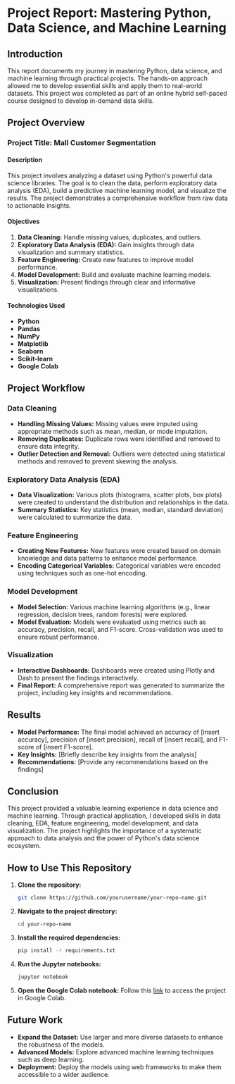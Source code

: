 
# Project Report: Mastering Python, Data Science, and Machine Learning

## Introduction
This report documents my journey in mastering Python, data science, and machine learning through practical projects. The hands-on approach allowed me to develop essential skills and apply them to real-world datasets. This project was completed as part of an online hybrid self-paced course designed to develop in-demand data skills.

## Project Overview

### Project Title: Mall Customer Segmentation

#### Description
This project involves analyzing a dataset using Python's powerful data science libraries. The goal is to clean the data, perform exploratory data analysis (EDA), build a predictive machine learning model, and visualize the results. The project demonstrates a comprehensive workflow from raw data to actionable insights.

#### Objectives
1. **Data Cleaning:** Handle missing values, duplicates, and outliers.
2. **Exploratory Data Analysis (EDA):** Gain insights through data visualization and summary statistics.
3. **Feature Engineering:** Create new features to improve model performance.
4. **Model Development:** Build and evaluate machine learning models.
5. **Visualization:** Present findings through clear and informative visualizations.

#### Technologies Used
- **Python**
- **Pandas**
- **NumPy**
- **Matplotlib**
- **Seaborn**
- **Scikit-learn**
- **Google Colab**

## Project Workflow

### Data Cleaning
- **Handling Missing Values:** Missing values were imputed using appropriate methods such as mean, median, or mode imputation.
- **Removing Duplicates:** Duplicate rows were identified and removed to ensure data integrity.
- **Outlier Detection and Removal:** Outliers were detected using statistical methods and removed to prevent skewing the analysis.

### Exploratory Data Analysis (EDA)
- **Data Visualization:** Various plots (histograms, scatter plots, box plots) were created to understand the distribution and relationships in the data.
- **Summary Statistics:** Key statistics (mean, median, standard deviation) were calculated to summarize the data.

### Feature Engineering
- **Creating New Features:** New features were created based on domain knowledge and data patterns to enhance model performance.
- **Encoding Categorical Variables:** Categorical variables were encoded using techniques such as one-hot encoding.

### Model Development
- **Model Selection:** Various machine learning algorithms (e.g., linear regression, decision trees, random forests) were explored.
- **Model Evaluation:** Models were evaluated using metrics such as accuracy, precision, recall, and F1-score. Cross-validation was used to ensure robust performance.

### Visualization
- **Interactive Dashboards:** Dashboards were created using Plotly and Dash to present the findings interactively.
- **Final Report:** A comprehensive report was generated to summarize the project, including key insights and recommendations.

## Results
- **Model Performance:** The final model achieved an accuracy of [insert accuracy], precision of [insert precision], recall of [insert recall], and F1-score of [insert F1-score].
- **Key Insights:** [Briefly describe key insights from the analysis]
- **Recommendations:** [Provide any recommendations based on the findings]

## Conclusion
This project provided a valuable learning experience in data science and machine learning. Through practical application, I developed skills in data cleaning, EDA, feature engineering, model development, and data visualization. The project highlights the importance of a systematic approach to data analysis and the power of Python's data science ecosystem.

## How to Use This Repository
1. **Clone the repository:**
   ```bash
   git clone https://github.com/yourusername/your-repo-name.git
   ```
2. **Navigate to the project directory:**
   ```bash
   cd your-repo-name
   ```
3. **Install the required dependencies:**
   ```bash
   pip install -r requirements.txt
   ```
4. **Run the Jupyter notebooks:**
   ```bash
   jupyter notebook
   ```
5. **Open the Google Colab notebook:**
   Follow this [link](https://colab.research.google.com/drive/1TnOBz5WTBvXwTcFKuEdt1xnbIunUWWjH?usp=sharing) to access the project in Google Colab.

## Future Work
- **Expand the Dataset:** Use larger and more diverse datasets to enhance the robustness of the models.
- **Advanced Models:** Explore advanced machine learning techniques such as deep learning.
- **Deployment:** Deploy the models using web frameworks to make them accessible to a wider audience.
